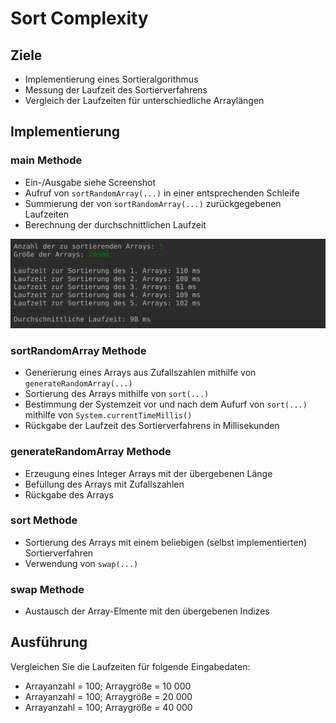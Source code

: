 # Sort Complexity

## Ziele

- Implementierung eines Sortieralgorithmus
- Messung der Laufzeit des Sortierverfahrens
- Vergleich der Laufzeiten für unterschiedliche Arraylängen

## Implementierung

### main Methode

- Ein-/Ausgabe siehe Screenshot
- Aufruf von `sortRandomArray(...)` in einer entsprechenden Schleife
- Summierung der von `sortRandomArray(...)` zurückgegebenen Laufzeiten
- Berechnung der durchschnittlichen Laufzeit

![img](./images/console.png)

### sortRandomArray Methode

- Generierung eines Arrays aus Zufallszahlen mithilfe von `generateRandomArray(...)`
- Sortierung des Arrays mithilfe von `sort(...)`
- Bestimmung der Systemzeit vor und nach dem Aufurf von `sort(...)` mithilfe von `System.currentTimeMillis()`
- Rückgabe der Laufzeit des Sortierverfahrens in Millisekunden

### generateRandomArray Methode

- Erzeugung eines Integer Arrays mit der übergebenen Länge
- Befüllung des Arrays mit Zufallszahlen
- Rückgabe des Arrays

### sort Methode

- Sortierung des Arrays mit einem beliebigen (selbst implementierten) Sortierverfahren
- Verwendung von `swap(...)`

### swap Methode

- Austausch der Array-Elmente mit den übergebenen Indizes

## Ausführung

Vergleichen Sie die Laufzeiten für folgende Eingabedaten:

- Arrayanzahl = 100; Arraygröße = 10 000
- Arrayanzahl = 100; Arraygröße = 20 000
- Arrayanzahl = 100; Arraygröße = 40 000